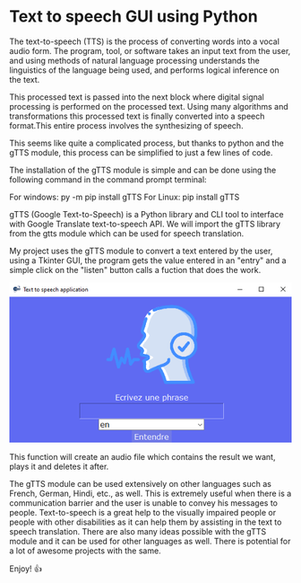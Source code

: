 # Text to speech GUI using Python

The text-to-speech (TTS) is the process of converting words into a vocal audio form. The program, tool, or software takes an input text from the user, and using methods of natural language processing understands the linguistics of the language being used, and performs logical inference on the text.

This processed text is passed into the next block where digital signal processing is performed on the processed text. Using many algorithms and transformations this processed text is finally converted into a speech format.This entire process involves the synthesizing of speech.

This seems like quite a complicated process, but thanks to python and the gTTS module, this process can be simplified to just a few lines of code.

The installation of the gTTS module is simple and can be done using the following command in the command prompt terminal:

For windows:
	py -m pip install gTTS
For Linux:
	pip install gTTS

gTTS (Google Text-to-Speech) is a Python library and CLI tool to interface with Google Translate text-to-speech API. We will import the gTTS library from the gtts module which can be used for speech translation.

My project uses the gTTS module to convert a text entered by the user, using a Tkinter GUI, the program gets the value entered in an "entry" and a simple click on the "listen" button calls a fuction that does the work.

![Screenshot](/Screenshots/Screenshot.png)

This function will create an audio file which contains the result we want, plays it and deletes it after.

The gTTS module can be used extensively on other languages such as French, German, Hindi, etc., as well. This is extremely useful when there is a communication barrier and the user is unable to convey his messages to people. Text-to-speech is a great help to the visually impaired people or people with other disabilities as it can help them by assisting in the text to speech translation. There are also many ideas possible with the gTTS module and it can be used for other languages as well.
There is potential for a lot of awesome projects with the same.

Enjoy! :+1: